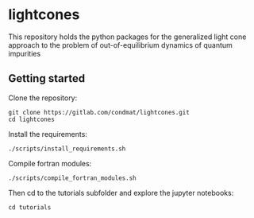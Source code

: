 # lightcones

This repository holds the python packages for the generalized light cone approach to the problem of out-of-equilibrium dynamics of quantum impurities  

## Getting started

Clone the repository:

```
git clone https://gitlab.com/condmat/lightcones.git
cd lightcones
```

Install the requirements:

```
./scripts/install_requirements.sh
```

Compile fortran modules:

```
./scripts/compile_fortran_modules.sh
```

Then cd to the tutorials subfolder and explore the jupyter notebooks:

```
cd tutorials
```

